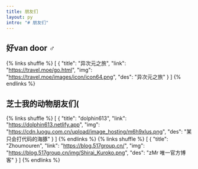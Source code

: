 ```yaml
---
title: 朋友们
layout: py
intro: "# 朋友们"
---
```


## 好van door ♂
{% links shuffle %}
[
 {
  "title": "异次元之旅",
  "link": "https://travel.moe/go.html",
  "img": "https://travel.moe/images/icon/icon64.png",
  "des": "异次元之旅"
 }
]
{% endlinks %}

## 芝士我的动物朋友们(

{% links shuffle %}
[
 {
  "title": "dolphin613",
  "link": "https://dolphin613.netlify.app",
  "img": "https://cdn.luogu.com.cn/upload/image_hosting/m6h9xlus.png",
  "des": "某只会打代码的海豚"
 }
]
{% endlinks %}
{% links shuffle %}
[
 {
  "title": "Zhoumouren",
  "link": "https://blog.517group.cn/",
  "img": "https://blog.517group.cn/img/Shirai_Kuroko.png",
  "des": "zMr 唯一官方博客"
 }
]
{% endlinks %}



